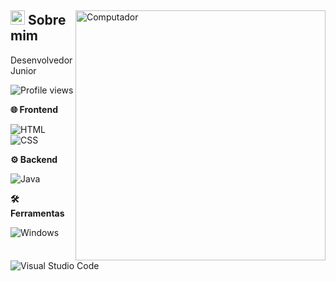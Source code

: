 <div>
  <img
    src="https://raw.githubusercontent.com/MicaelliMedeiros/micaellimedeiros/master/image/computer-illustration.png" 
    width="400px"
    align="right"
    alt="Computador"
  >
  <div>
    <h2>
      <span><img src="https://imgur.com/YBRZguG.gif" width="23px" height="23px"></span>
      Sobre mim
    </h2>
    <p align="left">
      Desenvolvedor Junior
      <p align="left"> <img src="https://komarev.com/ghpvc/?username=edilandosaturnino" color="#2F6DB9" alt="Profile views" /> </p>
    </p>
    <div>
    <p align="left">
      <strong>🌐 Frontend</strong>
    </p>
    <p align="left">
      <img src="https://img.shields.io/badge/-HTML-05122A?style=for-the-badge&logo=html5" alt="HTML">
      <img src="https://img.shields.io/badge/-CSS-05122A?style=for-the-badge&logo=CSS3&logoColor=1572B6" alt="CSS">
    </p>
  </div>
</div>
</div>

<div>
  <p align="left">
    <strong>⚙️ Backend</strong>
  </p>
  <div align="left">
    <img src="https://img.shields.io/badge/-Java-05122A?style=for-the-badge&logo=java&logoColor=white" alt="Java">
  </div>
  
  <p align="left">
    <strong>🛠️ Ferramentas</strong>
  </p>
  <div align="left">
    <img src="https://img.shields.io/badge/-Windows-05122A?style=for-the-badge&logo=windows" alt="Windows">
    <img src="https://img.shields.io/badge/-VSCode-05122A?style=for-the-badge&logo=visualstudiocode" alt="Visual Studio Code">
  </div>
</div>

<!--
**ViniciusRorato/ViniciusRorato** is a ✨ _special_ ✨ repository because its `README.md` (this file) appears on your GitHub profile.

Here are some ideas to get you started:

- 🔭 I’m currently working on ...
- 🌱 I’m currently learning ...
- 👯 I’m looking to collaborate on ...
- 🤔 I’m looking for help with ...
- 💬 Ask me about ...
- 📫 How to reach me: ...
- 😄 Pronouns: ...
- ⚡ Fun fact: ...
-->
